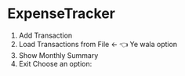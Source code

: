 # ExpenseTracker
1. Add Transaction
2. Load Transactions from File   ← 👈 Ye wala option
3. Show Monthly Summary
4. Exit
Choose an option:

